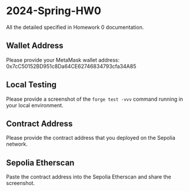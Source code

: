 # 2024-Spring-HW0

All the detailed specified in Homework 0 documentation.

## Wallet Address
Please provide your MetaMask wallet address: 0x7cC50152BD951c8Da64CE62746834793cfa34A85

## Local Testing
Please provide a screenshot of the `forge test -vvv` command running in your local environment.

## Contract Address
Please provide the contract address that you deployed on the Sepolia network.

## Sepolia Etherscan
Paste the contract address into the Sepolia Etherscan and share the screenshot.
